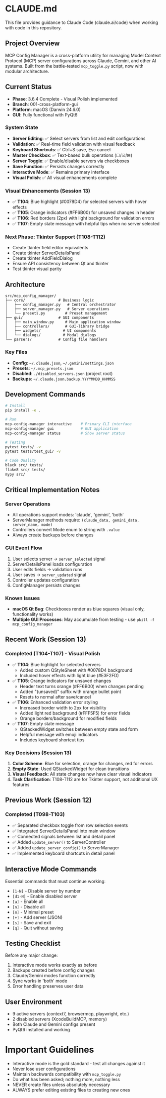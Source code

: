 # CLAUDE.md

This file provides guidance to Claude Code (claude.ai/code) when working with code in this repository.

## Project Overview

MCP Config Manager is a cross-platform utility for managing Model Context Protocol (MCP) server configurations across Claude, Gemini, and other AI systems. Built from the battle-tested `mcp_toggle.py` script, now with modular architecture.

## Current Status

- **Phase**: 3.6.4 Complete - Visual Polish implemented
- **Branch**: 001-cross-platform-gui  
- **Platform**: macOS (Darwin 24.6.0)
- **GUI**: Fully functional with PyQt6

### System State
- **Server Editing**: ✅ Select servers from list and edit configurations
- **Validation**: ✅ Real-time field validation with visual feedback
- **Keyboard Shortcuts**: ✅ Ctrl+S save, Esc cancel
- **Master Checkbox**: ✅ Text-based bulk operations (☐/☑/⊟)
- **Server Toggle**: ✅ Enable/disable servers via checkboxes
- **Save Function**: ✅ Persists changes correctly
- **Interactive Mode**: ✅ Remains primary interface
- **Visual Polish**: ✅ All visual enhancements complete

### Visual Enhancements (Session 13)
- ✅ **T104**: Blue highlight (#0078D4) for selected servers with hover effects
- ✅ **T105**: Orange indicators (#FF6B00) for unsaved changes in header
- ✅ **T106**: Red borders (2px) with light background for validation errors
- ✅ **T107**: Empty state message with helpful tips when no server selected

### Next Phase: Tkinter Support (T108-T112)
- Create tkinter field editor equivalents
- Create tkinter ServerDetailsPanel
- Create tkinter AddFieldDialog
- Ensure API consistency between Qt and tkinter
- Test tkinter visual parity

## Architecture

```
src/mcp_config_manager/
├── core/               # Business logic
│   ├── config_manager.py   # Central orchestrator
│   ├── server_manager.py   # Server operations
│   └── presets.py         # Preset management
├── gui/                # GUI components
│   ├── main_window.py     # Main application window
│   ├── controllers/       # GUI-library bridge
│   ├── widgets/          # UI components
│   └── dialogs/          # Modal dialogs
└── parsers/            # Config file handlers
```

### Key Files
- **Config**: `~/.claude.json`, `~/.gemini/settings.json`
- **Presets**: `~/.mcp_presets.json`
- **Disabled**: `./disabled_servers.json` (project root)
- **Backups**: `~/.claude.json.backup.YYYYMMDD_HHMMSS`

## Development Commands

```bash
# Install
pip install -e .

# Run
mcp-config-manager interactive    # Primary CLI interface
mcp-config-manager gui            # GUI application
mcp-config-manager status         # Show server status

# Testing
pytest tests/ -v
pytest tests/test_gui/ -v

# Code Quality
black src/ tests/
flake8 src/ tests/
mypy src/
```

## Critical Implementation Notes

### Server Operations
- All operations support modes: 'claude', 'gemini', 'both'
- ServerManager methods require: `(claude_data, gemini_data, server_name, mode)`
- Controllers convert Mode enum to string with `.value`
- Always create backups before changes

### GUI Event Flow
1. User selects server → `server_selected` signal
2. ServerDetailsPanel loads configuration
3. User edits fields → validation runs
4. User saves → `server_updated` signal
5. Controller updates configuration
6. ConfigManager persists changes

### Known Issues
- **macOS Qt Bug**: Checkboxes render as blue squares (visual only, functionality works)
- **Multiple GUI Processes**: May accumulate from testing - use `pkill -f mcp_config_manager`

## Recent Work (Session 13)

### Completed (T104-T107) - Visual Polish
- ✅ **T104**: Blue highlight for selected servers
  - Added custom QStyleSheet with #0078D4 background
  - Included hover effects with light blue (#E3F2FD)
- ✅ **T105**: Orange indicators for unsaved changes
  - Header text turns orange (#FF6B00) when changes pending
  - Added "(unsaved)" suffix with orange bullet point
  - Resets to normal after save/cancel
- ✅ **T106**: Enhanced validation error styling  
  - Increased border width to 2px for visibility
  - Added light red background (#FFF5F5) for error fields
  - Orange borders/background for modified fields
- ✅ **T107**: Empty state message
  - QStackedWidget switches between empty state and form
  - Helpful message with emoji indicators
  - Includes keyboard shortcut tips

### Key Decisions (Session 13)
1. **Color Scheme**: Blue for selection, orange for changes, red for errors
2. **Empty State**: Used QStackedWidget for clean transitions
3. **Visual Feedback**: All state changes now have clear visual indicators
4. **Task Clarification**: T108-T112 are for Tkinter support, not additional UX features

## Previous Work (Session 12)

### Completed (T098-T103)
- ✅ Separated checkbox toggle from row selection events
- ✅ Integrated ServerDetailsPanel into main window
- ✅ Connected signals between list and detail panel
- ✅ Added `update_server()` to ServerController
- ✅ Added `update_server_config()` to ServerManager
- ✅ Implemented keyboard shortcuts in detail panel

## Interactive Mode Commands

Essential commands that must continue working:
- `[1-N]` - Disable server by number
- `[d1-N]` - Enable disabled server
- `[a]` - Enable all
- `[n]` - Disable all
- `[m]` - Minimal preset
- `[+]` - Add server (JSON)
- `[s]` - Save and exit
- `[q]` - Quit without saving

## Testing Checklist

Before any major change:
1. Interactive mode works exactly as before
2. Backups created before config changes
3. Claude/Gemini modes function correctly
4. Sync works in 'both' mode
5. Error handling preserves user data

## User Environment

- 9 active servers (context7, browsermcp, playwright, etc.)
- 2 disabled servers (XcodeBuildMCP, memory)
- Both Claude and Gemini configs present
- PyQt6 installed and working

# Important Guidelines

- Interactive mode is the gold standard - test all changes against it
- Never lose user configurations
- Maintain backwards compatibility with `mcp_toggle.py`
- Do what has been asked; nothing more, nothing less
- NEVER create files unless absolutely necessary
- ALWAYS prefer editing existing files to creating new ones